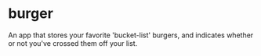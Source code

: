 # burger
An app that stores your favorite 'bucket-list' burgers, and indicates whether or not you've crossed them off your list.
